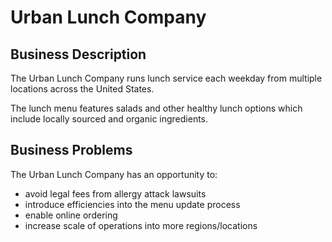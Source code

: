 # Urban Lunch Company

## Business Description

The Urban Lunch Company runs lunch service each weekday
 from multiple locations across the United States.

The lunch menu features salads and other healthy lunch options
  which include locally sourced and organic ingredients.

## Business Problems

The Urban Lunch Company has an opportunity to:

  + avoid legal fees from allergy attack lawsuits
  + introduce efficiencies into the menu update process
  + enable online ordering
  + increase scale of operations into more regions/locations
